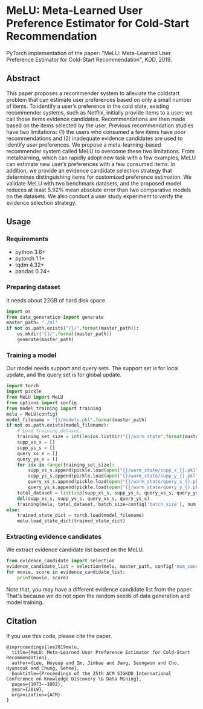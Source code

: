 # MeLU: Meta-Learned User Preference Estimator for Cold-Start Recommendation

PyTorch implementation of the paper: "MeLU: Meta-Learned User Preference Estimator for Cold-Start Recommendation", KDD, 2019.

## Abstract
This paper proposes a recommender system to alleviate the coldstart problem that can estimate user preferences based on only a small number of items. To identify a user’s preference in the cold state, existing recommender systems, such as Netflix, initially provide items to a user; we call those items evidence candidates. Recommendations are then made based on the items selected by the user. Previous recommendation studies have two limitations: (1) the users who consumed a few items have poor recommendations and (2) inadequate evidence candidates are used to identify user preferences. We propose a meta-learning-based recommender system called MeLU to overcome these two limitations. From metalearning, which can rapidly adopt new task with a few examples, MeLU can estimate new user’s preferences with a few consumed items. In addition, we provide an evidence candidate selection strategy that determines distinguishing items for customized preference estimation. We validate MeLU with two benchmark datasets, and the proposed model reduces at least 5.92% mean absolute error than two comparative models on the datasets. We also conduct a user study experiment to verify the evidence selection strategy.

## Usage
### Requirements
- python 3.6+
- pytorch 1.1+
- tqdm 4.32+
- pandas 0.24+

### Preparing dataset
It needs about 22GB of hard disk space.
```python
import os
from data_generation import generate
master_path= "./ml"
if not os.path.exists("{}/".format(master_path)):
    os.mkdir("{}/".format(master_path))
    generate(master_path)
```

### Training a model
Our model needs support and query sets. The support set is for local update, and the query set is for global update.
```python
import torch
import pickle
from MeLU import MeLU
from options import config
from model_training import training
melu = MeLU(config)
model_filename = "{}/models.pkl".format(master_path)
if not os.path.exists(model_filename):
    # Load training dataset.
    training_set_size = int(len(os.listdir("{}/warm_state".format(master_path))) / 4)
    supp_xs_s = []
    supp_ys_s = []
    query_xs_s = []
    query_ys_s = []
    for idx in range(training_set_size):
        supp_xs_s.append(pickle.load(open("{}/warm_state/supp_x_{}.pkl".format(master_path, idx), "rb")))
        supp_ys_s.append(pickle.load(open("{}/warm_state/supp_y_{}.pkl".format(master_path, idx), "rb")))
        query_xs_s.append(pickle.load(open("{}/warm_state/query_x_{}.pkl".format(master_path, idx), "rb")))
        query_ys_s.append(pickle.load(open("{}/warm_state/query_y_{}.pkl".format(master_path, idx), "rb")))
    total_dataset = list(zip(supp_xs_s, supp_ys_s, query_xs_s, query_ys_s))
    del(supp_xs_s, supp_ys_s, query_xs_s, query_ys_s)
    training(melu, total_dataset, batch_size=config['batch_size'], num_epoch=config['num_epoch'], model_save=True, model_filename=model_filename)
else:
    trained_state_dict = torch.load(model_filename)
    melu.load_state_dict(trained_state_dict)
```

### Extracting evidence candidates
We extract evidence candidate list based on the MeLU.
```python
from evidence_candidate import selection
evidence_candidate_list = selection(melu, master_path, config['num_candidate'])
for movie, score in evidence_candidate_list:
    print(movie, score)
```
Note that, you may have a different evidence candidate list from the paper. That's because we do not open the random seeds of data generation and model training.

## Citation
If you use this code, please cite the paper.
```
@inproceedings{lee2019melu,
  title={MeLU: Meta-Learned User Preference Estimator for Cold-Start Recommendation},
  author={Lee, Hoyeop and Im, Jinbae and Jang, Seongwon and Cho, Hyunsouk and Chung, Sehee},
  booktitle={Proceedings of the 25th ACM SIGKDD International Conference on Knowledge Discovery \& Data Mining},
  pages={1073--1082},
  year={2019},
  organization={ACM}
}
```